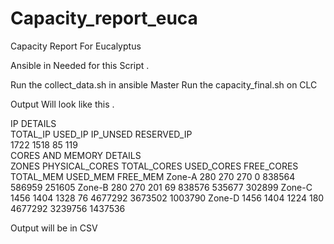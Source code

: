 # Capacity_report_euca
Capacity Report For Eucalyptus 

Ansible in Needed for this Script .

Run the collect_data.sh in ansible Master 
Run the capacity_final.sh on CLC 

Output Will look like this .

IP DETAILS							
TOTAL_IP	USED_IP	IP_UNSED	RESERVED_IP				
1722	1518	85	119				
CORES AND MEMORY DETAILS							
ZONES	PHYSICAL_CORES	TOTAL_CORES	USED_CORES	FREE_CORES	TOTAL_MEM	USED_MEM	FREE_MEM
Zone-A	280	270	270	0	838564	586959	251605
Zone-B	280	270	201	69	838576	535677	302899
Zone-C	1456	1404	1328	76	4677292	3673502	1003790
Zone-D	1456	1404	1224	180	4677292	3239756	1437536


Output will be in CSV 


